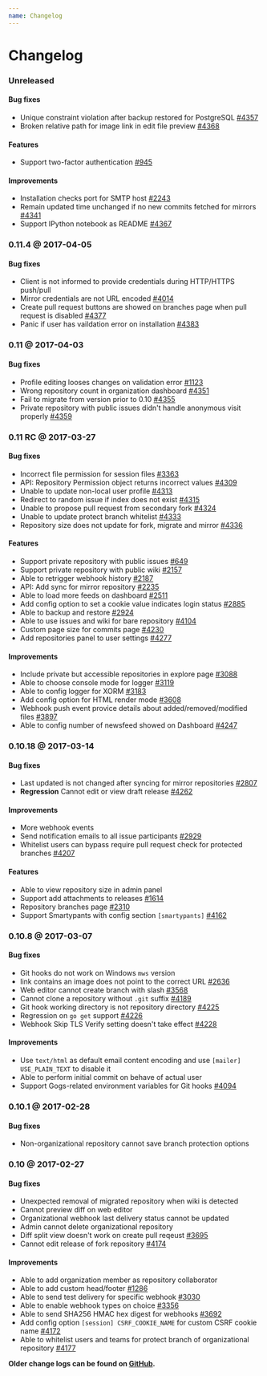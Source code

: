 ```yaml
---
name: Changelog
---
```


# Changelog

### Unreleased

#### Bug fixes

- Unique constraint violation after backup restored for PostgreSQL [#4357](https://github.com/gogits/gogs/issues/4357)
- Broken relative path for image link in edit file preview [#4368](https://github.com/gogits/gogs/issues/4368)

#### Features

- Support two-factor authentication [#945](https://github.com/gogits/gogs/issues/945)

#### Improvements

- Installation checks port for SMTP host [#2243](https://github.com/gogits/gogs/issues/2243)
- Remain updated time unchanged if no new commits fetched for mirrors [#4341](https://github.com/gogits/gogs/issues/4341)
- Support IPython notebook as README [#4367](https://github.com/gogits/gogs/issues/4367)

### 0.11.4 @ 2017-04-05

#### Bug fixes

- Client is not informed to provide credentials during HTTP/HTTPS push/pull
- Mirror credentials are not URL encoded [#4014](https://github.com/gogits/gogs/issues/4014)
- Create pull request buttons are showed on branches page when pull request is disabled [#4377](https://github.com/gogits/gogs/issues/4377)
- Panic if user has vaildation error on installation [#4383](https://github.com/gogits/gogs/issues/4383)

### 0.11 @ 2017-04-03

#### Bug fixes

- Profile editing looses changes on validation error [#1123](https://github.com/gogits/gogs/issues/1123)
- Wrong repository count in organization dashboard [#4351](https://github.com/gogits/gogs/issues/4351)
- Fail to migrate from version prior to 0.10 [#4355](https://github.com/gogits/gogs/issues/4355)
- Private repository with public issues didn't handle anonymous visit properly [#4359](https://github.com/gogits/gogs/issues/4359)

### 0.11 RC @ 2017-03-27

#### Bug fixes

- Incorrect file permission for session files [#3363](https://github.com/gogits/gogs/issues/3363)
- API: Repository Permission object returns incorrect values [#4309](https://github.com/gogits/gogs/issues/4309)
- Unable to update non-local user profile [#4313](https://github.com/gogits/gogs/issues/4313)
- Redirect to random issue if index does not exist [#4315](https://github.com/gogits/gogs/issues/4315)
- Unable to propose pull request from secondary fork [#4324](https://github.com/gogits/gogs/issues/4324)
- Unable to update protect branch whitelist [#4333](https://github.com/gogits/gogs/issues/4333)
- Repository size does not update for fork, migrate and mirror [#4336](https://github.com/gogits/gogs/issues/4336)

#### Features

- Support private repository with public issues [#649](https://github.com/gogits/gogs/issues/649)
- Support private repository with public wiki [#2157](https://github.com/gogits/gogs/issues/2157)
- Able to retrigger webhook history [#2187](https://github.com/gogits/gogs/issues/2187)
- API: Add sync for mirror repository [#2235](https://github.com/gogits/gogs/issues/2235)
- Able to load more feeds on dashboard [#2511](https://github.com/gogits/gogs/issues/2511)
- Add config option to set a cookie value indicates login status [#2885](https://github.com/gogits/gogs/issues/2885)
- Able to backup and restore [#2924](https://github.com/gogits/gogs/issues/2924)
- Able to use issues and wiki for bare repository [#4104](https://github.com/gogits/gogs/issues/4104)
- Custom page size for commits page [#4230](https://github.com/gogits/gogs/issues/4230)
- Add repositories panel to user settings [#4277](https://github.com/gogits/gogs/issues/4277)

#### Improvements

- Include private but accessible repositories in explore page [#3088](https://github.com/gogits/gogs/issues/3088)
- Able to choose console mode for logger [#3119](https://github.com/gogits/gogs/issues/3119)
- Able to config logger for XORM [#3183](https://github.com/gogits/gogs/issues/3183)
- Add config option for HTML render mode [#3608](https://github.com/gogits/gogs/issues/3608)
- Webhook push event provice details about added/removed/modified files [#3897](https://github.com/gogits/gogs/issues/3897)
- Able to config number of newsfeed showed on Dashboard [#4247](https://github.com/gogits/gogs/issues/4247)

### 0.10.18 @ 2017-03-14

#### Bug fixes

- Last updated is not changed after syncing for mirror repositories [#2807](https://github.com/gogits/gogs/issues/2807)
- **Regression** Cannot edit or view draft release [#4262](https://github.com/gogits/gogs/issues/4262)

#### Improvements

- More webhook events
- Send notification emails to all issue participants [#2929](https://github.com/gogits/gogs/issues/2929)
- Whitelist users can bypass require pull request check for protected branches [#4207](https://github.com/gogits/gogs/issues/4207)

#### Features

- Able to view repository size in admin panel
- Support add attachments to releases [#1614](https://github.com/gogits/gogs/issues/1614)
- Repository branches page [#2310](https://github.com/gogits/gogs/issues/2310)
- Support Smartypants with config section `[smartypants]` [#4162](https://github.com/gogits/gogs/issues/4162)

### 0.10.8 @ 2017-03-07

#### Bug fixes

- Git hooks do not work on Windows `mws` version
- link contains an image does not point to the correct URL [#2636](https://github.com/gogits/gogs/issues/2636)
- Web editor cannot create branch with slash [#3568](https://github.com/gogits/gogs/issues/3568)
- Cannot clone a repository without `.git` suffix [#4189](https://github.com/gogits/gogs/issues/4189)
- Git hook working directory is not repository directory [#4225](https://github.com/gogits/gogs/issues/4225)
- Regression on `go get` support [#4226](https://github.com/gogits/gogs/issues/4226)
- Webhook Skip TLS Verify setting doesn't take effect [#4228](https://github.com/gogits/gogs/issues/4228)

#### Improvements

- Use `text/html` as default email content encoding and use `[mailer] USE_PLAIN_TEXT` to disable it
- Able to perform initial commit on behave of actual user
- Support Gogs-related environment variables for Git hooks [#4094](https://github.com/gogits/gogs/issues/4094)

### 0.10.1 @ 2017-02-28

#### Bug fixes

- Non-organizational repository cannot save branch protection options

### 0.10 @ 2017-02-27

#### Bug fixes

- Unexpected removal of migrated repository when wiki is detected
- Cannot preview diff on web editor
- Organizational webhook last delivery status cannot be updated
- Admin cannot delete organizational repository
- Diff split view doesn't work on create pull reqeust [#3695](https://github.com/gogits/gogs/issues/3695)
- Cannot edit release of fork repository [#4174](https://github.com/gogits/gogs/issues/4174)

#### Improvements

- Able to add organization member as repository collaborator
- Able to add custom head/footer [#1286](https://github.com/gogits/gogs/issues/1286)
- Able to send test delivery for specific webhook [#3030](https://github.com/gogits/gogs/issues/3030)
- Able to enable webhook types on choice [#3356](https://github.com/gogits/gogs/issues/3356)
- Able to send SHA256 HMAC hex digest for webhooks [#3692](https://github.com/gogits/gogs/issues/3692)
- Add config option `[session] CSRF_COOKIE_NAME` for custom CSRF cookie name [#4172](https://github.com/gogits/gogs/issues/4172)
- Able to whitelist users and teams for protect branch of organizational repository [#4177](https://github.com/gogits/gogs/issues/4177)

**Older change logs can be found on [GitHub](https://github.com/gogits/gogs/releases?after=v0.10).**
